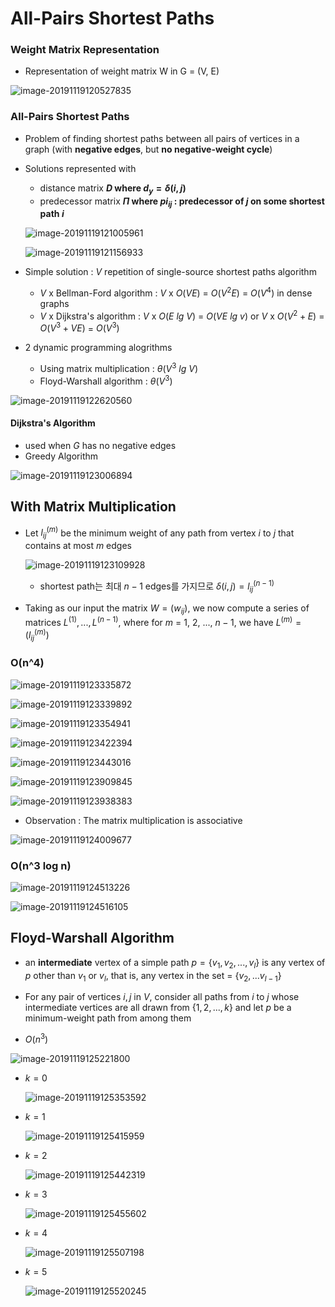 # All-Pairs Shortest Paths

### Weight Matrix Representation

- Representation of weight matrix W in G = (V, E)

![image-20191119120527835](C:\Users\user\AppData\Roaming\Typora\typora-user-images\image-20191119120527835.png)

### All-Pairs Shortest Paths

- Problem of finding shortest paths between all pairs of vertices in a graph (with **negative edges**, but **no negative-weight cycle**)

- Solutions represented with

  - distance matrix **$D$ where $d_y = \delta(i,j)$**
  - predecessor matrix **$\Pi$ where $pi_{ij}$ : predecessor of $j$ on some shortest path $i$**

  ![image-20191119121005961](C:\Users\user\AppData\Roaming\Typora\typora-user-images\image-20191119121005961.png)

  ![image-20191119121156933](C:\Users\user\AppData\Roaming\Typora\typora-user-images\image-20191119121156933.png)

- Simple solution : $V$ repetition of  single-source shortest paths algorithm
  - $V$ x Bellman-Ford algorithm : $V$ x $O(VE)$ = $O(V^2E)$ = $O(V^4)$ in dense graphs
  - $V$ x Dijkstra's algorithm : $V$ x $O(E\ lg\ V)$ = $O(VE\ lg \ v)$ 
    or $V$ x $O(V^2+E)$ = $O(V^3+VE)$ = $O(V^3)$
- 2 dynamic programming alogrithms
  - Using matrix multiplication : $\theta(V^3\ lg\ V)$
  - Floyd-Warshall algorithm : $\theta(V^3)$

![image-20191119122620560](C:\Users\user\AppData\Roaming\Typora\typora-user-images\image-20191119122620560.png)

#### Dijkstra's Algorithm

- used when $G$ has no negative edges
- Greedy Algorithm

![image-20191119123006894](C:\Users\user\AppData\Roaming\Typora\typora-user-images\image-20191119123006894.png)

## With Matrix Multiplication

- Let $l_{ij}^{(m)}$ be the minimum weight of any path from vertex $i$ to $j$ that contains at most $m$ edges

  ![image-20191119123109928](C:\Users\user\AppData\Roaming\Typora\typora-user-images\image-20191119123109928.png)

  - shortest path는 최대 $n-1$ edges를 가지므로 $\delta(i,j) = l_{ij}^{(n-1)}$

- Taking as our input the matrix $W = (w_{ij})$, we now compute a series of matrices $L^{(1)}, ... , L^{(n-1)}$, where for $m$ = 1, 2, ..., $n-1$, we have $L^{(m)} = (l_{ij}^{(m)})$

### O(n^4)

![image-20191119123335872](C:\Users\user\AppData\Roaming\Typora\typora-user-images\image-20191119123335872.png)

![image-20191119123339892](C:\Users\user\AppData\Roaming\Typora\typora-user-images\image-20191119123339892.png)

![image-20191119123354941](C:\Users\user\AppData\Roaming\Typora\typora-user-images\image-20191119123354941.png)

![image-20191119123422394](C:\Users\user\AppData\Roaming\Typora\typora-user-images\image-20191119123422394.png)

![image-20191119123443016](C:\Users\user\AppData\Roaming\Typora\typora-user-images\image-20191119123443016.png)

![image-20191119123909845](C:\Users\user\AppData\Roaming\Typora\typora-user-images\image-20191119123909845.png)

![image-20191119123938383](C:\Users\user\AppData\Roaming\Typora\typora-user-images\image-20191119123938383.png)

- Observation : The matrix multiplication is associative

![image-20191119124009677](C:\Users\user\AppData\Roaming\Typora\typora-user-images\image-20191119124009677.png)

### O(n^3 log n)

![image-20191119124513226](C:\Users\user\AppData\Roaming\Typora\typora-user-images\image-20191119124513226.png)

![image-20191119124516105](C:\Users\user\AppData\Roaming\Typora\typora-user-images\image-20191119124516105.png)

## Floyd-Warshall Algorithm

- an **intermediate** vertex of a simple path $p = \{v_1, v_2, ..., v_l\}$ is any vertex of $p$ other than $v_1$ or $v_l$, that is, any vertex in the set = $\{v_2, ... v_{l-1}\}$

- For any pair of vertices $i, j$ in $V$, consider all paths from $i$ to $j$ whose intermediate vertices are all drawn from $\{1, 2, ..., k\}$ and let $p$ be a minimum-weight path from among them
- $O(n^3)$

![image-20191119125221800](C:\Users\user\AppData\Roaming\Typora\typora-user-images\image-20191119125221800.png)

- $k = 0$

  ![image-20191119125353592](C:\Users\user\AppData\Roaming\Typora\typora-user-images\image-20191119125353592.png)

- $k = 1$

  ![image-20191119125415959](C:\Users\user\AppData\Roaming\Typora\typora-user-images\image-20191119125415959.png)

- $k=2$

  ![image-20191119125442319](C:\Users\user\AppData\Roaming\Typora\typora-user-images\image-20191119125442319.png)

- $k=3$

  ![image-20191119125455602](C:\Users\user\AppData\Roaming\Typora\typora-user-images\image-20191119125455602.png)

- $k=4$

  ![image-20191119125507198](C:\Users\user\AppData\Roaming\Typora\typora-user-images\image-20191119125507198.png)

- $k=5$

  ![image-20191119125520245](C:\Users\user\AppData\Roaming\Typora\typora-user-images\image-20191119125520245.png)